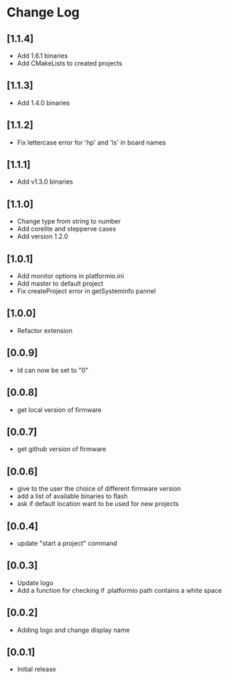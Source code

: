 # Change Log

## [1.1.4]

- Add 1.6.1 binaries
- Add CMakeLists to created projects

## [1.1.3]

- Add 1.4.0 binaries

## [1.1.2]

- Fix lettercase error for 'hp' and 'ls' in board names

## [1.1.1]

- Add v1.3.0 binaries

## [1.1.0]

- Change type from string to number
- Add corelite and stepperve cases
- Add version 1.2.0

## [1.0.1]

- Add monitor options in platformio.ini
- Add master to default project
- Fix createProject error in getSysteminfo pannel

## [1.0.0]

- Refactor extension

## [0.0.9]

- Id can now be set to "0"

## [0.0.8]

- get local version of firmware

## [0.0.7]

- get github version of firmware

## [0.0.6]

- give to the user the choice of different firmware version
- add a list of available binaries to flash
- ask if default location want to be used for new projects

## [0.0.4]

- update "start a project" command

## [0.0.3]

- Update logo
- Add a function for checking if .platformio path contains a white space

## [0.0.2]

- Adding logo and change display name

## [0.0.1]

- Initial release

